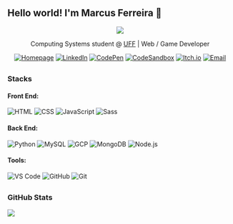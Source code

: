 ## Hello world! I'm Marcus Ferreira 👋

<div align="center">
<img src="https://github.blog/wp-content/uploads/2018/10/46896184-b679fc80-ce30-11e8-88bf-921e9b788f7c.gif?resize=200%2C200" />

Computing Systems student @ [UFF](https://www.uff.br) | Web / Game Developer

[![Homepage](https://img.shields.io/badge/Homepage-red)](https://marcus-ferreira.github.io)
[![LinkedIn](https://img.shields.io/badge/LinkedIn-blue?logo=linkedin)](https://www.linkedin.com/in/emarcusferreira)
[![CodePen](https://img.shields.io/badge/CodePen-black?logo=codepen&logoColor=white)](https://codepen.io/marcusferreira)
[![CodeSandbox](https://img.shields.io/badge/CodeSandbox-black?logo=codesandbox&logoColor=white)](https://codesandbox.io/u/marcus-ferreira)
[![Itch.io](https://img.shields.io/badge/Itch.io-red?logo=itchdotio&logoColor=white)](https://marcusferreira.itch.io)
[![Email](https://img.shields.io/badge/Email-white?logo=gmail)](mailto:mv.ferreirapinto@gmail.com)

</div>

##

### Stacks

#### Front End:
![HTML](https://img.shields.io/badge/HTML-85%25-green?labelColor=white&logo=html5&logoColor=red)
![CSS](https://img.shields.io/badge/CSS-80%25-green?labelColor=white&logo=css3&logoColor=blue)
![JavaScript](https://img.shields.io/badge/JavaScript-60%25-yellow?labelColor=white&logo=javascript)
![Sass](https://img.shields.io/badge/Sass/SCSS-50%25-yellow?labelColor=white&logo=sass)

#### Back End:
![Python](https://img.shields.io/badge/Python-80%25-green?labelColor=white&logo=python)
![MySQL](https://img.shields.io/badge/MySQL-60%25-yellow?labelColor=white&logo=mysql)
![GCP](https://img.shields.io/badge/GCP-40%25-yellow?labelColor=white&logo=googlecloud)
![MongoDB](https://img.shields.io/badge/MongoDB-40%25-yellow?labelColor=white&logo=mongodb)
![Node.js](https://img.shields.io/badge/Node.js-30%25-yellow?labelColor=white&logo=nodedotjs)

#### Tools:
![VS Code](https://img.shields.io/badge/VS%20Code-70%25-green?labelColor=white&logo=visualstudiocode&logoColor=blue)
![GitHub](https://img.shields.io/badge/GitHub-60%25-yellow?labelColor=white&logo=github&logoColor=black)
![Git](https://img.shields.io/badge/Git-50%25-yellow?labelColor=white&logo=git)

##

### GitHub Stats
![](https://github-readme-stats.vercel.app/api/top-langs/?username=marcus-ferreira&theme=vue-dark)
